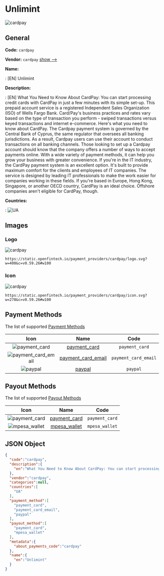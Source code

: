 
# Unlimint 
![cardpay](https://static.openfintech.io/payment_providers/cardpay/logo.svg?w=400&c=v0.59.26#w100)  

## General 
 
**Code:** `cardpay` 
 
**Vendor:** `cardpay` [show -->](/vendors/cardpay/) 
 
**Name:** 
 
:	[EN] Unlimint 
 
**Description:** 
 
: [EN] What You Need to Know About CardPay: You can start processing credit cards with CardPay in just a few minutes with its simple set-up. This prepaid account service is a registered Independent Sales Organization (ISO) of Wells Fargo Bank. Card/Pay's business practices and rates vary based on the type of transaction you perform - swiped transactions versus keyed transactions and internet e-commerce. Here's what you need to know about CardPay. The Cardpay payment system is governed by the Central Bank of Cyprus, the same regulator that oversees all banking jurisdictions. As a result, Cardpay users can use their account to conduct transactions on all banking channels. Those looking to set up a Cardpay account should know that the company offers a number of ways to accept payments online. With a wide variety of payment methods, it can help you grow your business with greater convenience. If you're in the IT industry, the CardPay payment system is an excellent option. It's built to provide maximum comfort for the clients and employees of IT companies. The service is designed by leading IT professionals to make the work easier for companies working in these fields. If you're based in Europe, Hong Kong, Singapore, or another OECD country, CardPay is an ideal choice. Offshore companies aren't eligible for CardPay, though. 
 
 
**Countries:** 
 
:	![UA](https://cdnjs.cloudflare.com/ajax/libs/flag-icon-css/3.3.0/flags/4x3/ua.svg#w24)  

## Images 

### Logo 
 
![cardpay](https://static.openfintech.io/payment_providers/cardpay/logo.svg?w=400&c=v0.59.26#w100)  

```
https://static.openfintech.io/payment_providers/cardpay/logo.svg?w=400&c=v0.59.26#w100
```  

### Icon 
 
![cardpay](https://static.openfintech.io/payment_providers/cardpay/icon.svg?w=278&c=v0.59.26#w100)  

```
https://static.openfintech.io/payment_providers/cardpay/icon.svg?w=278&c=v0.59.26#w100
```  

## Payment Methods 
 
The list of supported [Payment Methods](/payment-methods/) 

|Icon|Name|Code| 
|:---:|:---:|:---:| 
|![payment_card](https://static.openfintech.io/payment_methods/payment_card/icon.svg?w=278&c=v0.59.26#w100) |[payment_card](/payment-methods/payment_card/)|`payment_card`| 
|![payment_card_email](https://static.openfintech.io/payment_methods/payment_card_email/icon.svg?w=278&c=v0.59.26#w100) |[payment_card_email](/payment-methods/payment_card_email/)|`payment_card_email`| 
|![paypal](https://static.openfintech.io/payment_methods/paypal/icon.svg?w=278&c=v0.59.26#w100) |[paypal](/payment-methods/paypal/)|`paypal`| 
 

## Payout Methods 
 
The list of supported [Payout Methods](/payout-methods/) 

|Icon|Name|Code| 
|:---:|:---:|:---:| 
|![payment_card](https://static.openfintech.io/payout_methods/payment_card/icon.svg?w=278&c=v0.59.26#w40) |[payment_card](payout-methodspayment_card/)|`payment_card`| 
|![mpesa_wallet](https://static.openfintech.io/payout_methods/mpesa_wallet/icon.svg?w=278&c=v0.59.26#w40) |[mpesa_wallet](payout-methodsmpesa_wallet/)|`mpesa_wallet`| 
 

## JSON Object 

```json
{
  "code":"cardpay",
  "description":{
    "en":"What You Need to Know About CardPay: You can start processing credit cards with CardPay in just a few minutes with its simple set-up. This prepaid account service is a registered Independent Sales Organization (ISO) of Wells Fargo Bank. Card\/Pay's business practices and rates vary based on the type of transaction you perform - swiped transactions versus keyed transactions and internet e-commerce. Here's what you need to know about CardPay. The Cardpay payment system is governed by the Central Bank of Cyprus, the same regulator that oversees all banking jurisdictions. As a result, Cardpay users can use their account to conduct transactions on all banking channels. Those looking to set up a Cardpay account should know that the company offers a number of ways to accept payments online. With a wide variety of payment methods, it can help you grow your business with greater convenience. If you're in the IT industry, the CardPay payment system is an excellent option. It's built to provide maximum comfort for the clients and employees of IT companies. The service is designed by leading IT professionals to make the work easier for companies working in these fields. If you're based in Europe, Hong Kong, Singapore, or another OECD country, CardPay is an ideal choice. Offshore companies aren't eligible for CardPay, though."
  },
  "vendor":"cardpay",
  "categories":null,
  "countries":[
    "UA"
  ],
  "payment_method":[
    "payment_card",
    "payment_card_email",
    "paypal"
  ],
  "payout_method":[
    "payment_card",
    "mpesa_wallet"
  ],
  "metadata":{
    "about_payments_code":"cardpay"
  },
  "name":{
    "en":"Unlimint"
  }
}
```  
